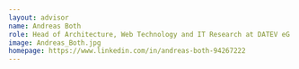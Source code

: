 ```yaml
---
layout: advisor
name: Andreas Both	
role: Head of Architecture, Web Technology and IT Research at DATEV eG (Germany)
image: Andreas_Both.jpg
homepage: https://www.linkedin.com/in/andreas-both-94267222
---
```

